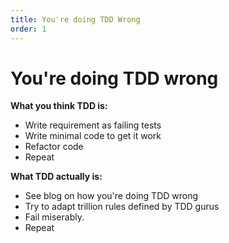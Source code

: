 ```yaml
---
title: You're doing TDD Wrong
order: 1
---
```


# You're doing TDD wrong

**What you think TDD is:**
- Write requirement as failing tests
- Write minimal code to get it work
- Refactor code
- Repeat

**What TDD actually is:**
- See blog on how you're doing TDD wrong
- Try to adapt trillion rules defined by TDD gurus
- Fail miserably.
- Repeat